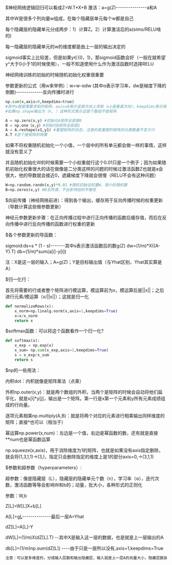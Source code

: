 $神经网络逻辑回归可以看成Z=W.T*X+B
 激活：a=g(Z)---------------a和A

其中W是很多个列向量w组成，在每个隐藏层单元每个w都是自己

每个隐藏层的隐藏单元分成两步：1）计算Z。2）计算激活后的a(simo/RELU啥的)

每一隐藏层的隐藏单元的w的维度都是由上一层的输出决定的

sigmoid事实上比较差，但是如果y∈{0，1}，那sigmoid函数会好（一般在就希望y^大于0小于1的时候使用），一般不知道使用什么作为激活函数时选择RELU

神经网络训练的初始的时候随机初始化权重很重要

参数更新的公式（用w来举例）：w=w-αdw     (其中α表示学习率，dw是梯度下降的倒数)-------------反向传播时进行

```python
np.sum(x,axis=0,keepdims=true)
#其中x就是需要求和的矩阵，axis=0表示竖直方向上求和（=1是垂直方向），keepdims表示保留这个样子，不会讲矩阵输出生为数组形式
#如果np.shape输出为（n, ）这种形式表示这是个数组不是矩阵
```

```python
A = np.zero(x,y) #初始化A矩阵全部是0
B = np.one（x,y）#初始化B矩阵全部是1
A = A.reshape(x1,y1) #重塑矩阵的状态，注意的是重塑的矩阵的元素数量不变才行
A.T #这个是矩阵的转置
```

如果不将权重随机初始化一个小值，一个层中的所有单元都会做一样的事情，这样就没有意义了

并且随机初始化W的时候需要一个小权重就行这个0.01只是一个例子；因为如果随机初始化权重很大的话在做像是二分类这样的问题的时候过激活函数Z也就是a会很大，他的导数就会接近0，遮藏梯度下降就会很慢（RELU不会有这种问题）
```python
W=np.random.randn(x,y)*0.01 #随机初始话权重W，很小的随机数
B=np.zeros(x,y) #B无所谓，不会影响他的平衡性
```



$向前传播（神经网络前进）：得到各个输出，缓存用于反向传播时候的权重更新（导数计算这些做参数更新）

神经元参数更新步骤：在正向传播过程中进行正向传播的函数后缓存值，而后在反向传播中进行反向传播的函数进行权重的更新

$各个参数更新的导函数：

sigmoid:ds=s * (1 - s)-------其中s表示激活函数后的数g(Z)
dw=(1/m)*X((A-Y).T)
db=(1/m)*sum(a[i]-y[i])

注：X是这一层的输入；A=g(Z)；Y是目标输出值（与Yhat区别，Yhat其实算是A）

$归一化行：

首先将需要的行或者整个矩阵进行模运算，模运算前为x，模运算后是||x||；之后进行元素/模运算（x/||x||）；这就是归一化

```python
def normalizeRows(x):
    x_norm=np.linalg.norm(x,axis=1,keepdims=True)
    x=x/x_norm
    return x
```

$softmax函数：可以将这个函数看作一个归一化?
```python
def softmax(x):
    x_exp = np.exp(x)
    x_sum= np.sum(x_exp,axis=1,keepdims=True)
    s = x_exp/x_sum
    return s 
```

$np的一些用法：

内积dot：内积就像是矩阵乘法（点乘）

外积np.outer(x,y)：就是两个数组的外积，当两个是矩阵的时候会自动将他们扁平化，就是x[i]*y[j]，输出是一个矩阵。第一行是x第一个元素和y所有元素成绩组成的行向量。

逐项元素相乘np.multiply(A,B)：就是将两个对应的元素进行相乘输出同样维度的矩阵；直接*也可以（相当于）

幂运算np.power(x,num)：左边是一个值，右边是幂函数的数，还有就是直接**num也是幂函数运算

np.squeeze(x,axis)，用于消除维度为1的矩阵，也就是如果没有axis指定删除，就会将(1,3,1,1)->(3,)，指定只会删除指定的维度上是1的部分axis=0,->(3,1,1)

$参数和超参数（hyperparameters）:

超参数：像是隐藏层（L），隐藏层的隐藏单元个数（n），学习率（α），迭代次数，激活函数等等会影响W和b的；动量，批大小，各种形式的正则化

参数：W,b

Z[L]=W[L]X+b[L]

A[L]=g[L](Z[L])--------------最后一层A=Yhat

dZ[L]=A[L]-Y

dW[L]=(1/m)X(dZ[L].T)        --其中X是输入这一层的数据，也是就是上一层输出的A

db[L]=(1/m)np.sum(dZ[L])     ----由于只是一层所以没有,axis=1,keepdims=True



```python
注意：可以是多维度的，分成输入层数和输出隐藏层，输入就是上一层A的向量大小，隐藏层数就是神经元的多少，其中每个神经元的w都会与输入进行计算输出的是1个数，不是一个一个神经元这样的构造只是状态如此
```
